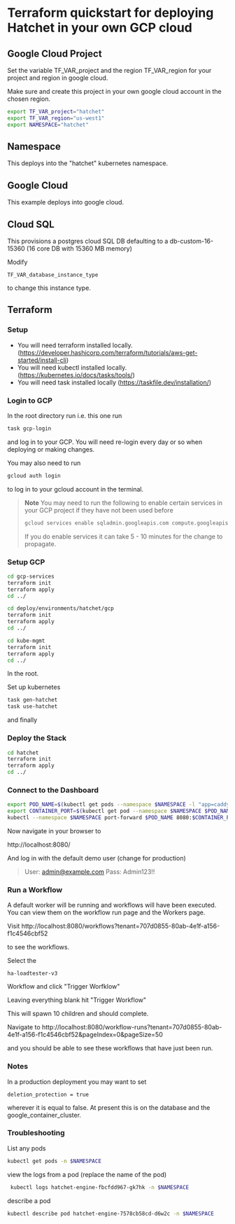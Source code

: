 # Terraform quickstart for deploying Hatchet in your own GCP cloud

## Google Cloud Project

Set the variable TF_VAR_project and the region TF_VAR_region for your project and region in google cloud.

Make sure and create this project in your own google cloud account in the chosen region.


```bash
export TF_VAR_project="hatchet"
export TF_VAR_region="us-west1"
export NAMESPACE="hatchet"
```

## Namespace

This deploys into the "hatchet" kubernetes namespace. 

## Google Cloud

This example deploys into google cloud. 

## Cloud SQL

This provisions a postgres cloud SQL DB defaulting to a db-custom-16-15360 (16 core DB with 15360 MB memory)

Modify 
```
TF_VAR_database_instance_type
```
to change this instance type.

## Terraform 

### Setup

- You will need terraform installed locally. (https://developer.hashicorp.com/terraform/tutorials/aws-get-started/install-cli)
- You will need kubectl installed locally. (https://kubernetes.io/docs/tasks/tools/)
- You will need task installed locally (https://taskfile.dev/installation/)

### Login to GCP

In the root directory run i.e. this one run

```bash
task gcp-login
```
and log in to your GCP. You will need re-login every day or so when deploying or making changes.

You may also need to run

```bash
gcloud auth login
```

to log in to your gcloud account in the terminal.

> **Note**
>  You may need to run the following to enable certain services in your GCP project if they have not been used before
> ```bash
> gcloud services enable sqladmin.googleapis.com compute.googleapis.com container.googleapis.com servicenetworking.googleapis.com secretmanager.googleapis.com --project=$TF_VAR_project
> ```
> If you do enable services it can take 5 - 10 minutes for the change to propagate. 

### Setup GCP 

```bash
cd gcp-services
terraform init
terraform apply
cd ../
```

```bash
cd deploy/environments/hatchet/gcp
terraform init
terraform apply
cd ../
```


```bash
cd kube-mgmt
terraform init
terraform apply
cd ../
```

In the root.

Set up kubernetes
```bash
task gen-hatchet
task use-hatchet
```

and finally
### Deploy the Stack

```bash
cd hatchet
terraform init
terraform apply
cd ../
```


### Connect to the Dashboard

```bash
export POD_NAME=$(kubectl get pods --namespace $NAMESPACE -l "app=caddy" -o jsonpath="{.items[0].metadata.name}")
export CONTAINER_PORT=$(kubectl get pod --namespace $NAMESPACE $POD_NAME -o jsonpath="{.spec.containers[0].ports[0].containerPort}")
kubectl --namespace $NAMESPACE port-forward $POD_NAME 8080:$CONTAINER_PORT
```

Now navigate in your browser to 

http://localhost:8080/

And log in with the default demo user (change for production)


> User: admin@example.com
> Pass: Admin123!!

### Run a Workflow

A default worker will be running and workflows will have been executed. You can view them on the workflow run page and the Workers page.

Visit
http://localhost:8080/workflows?tenant=707d0855-80ab-4e1f-a156-f1c4546cbf52

to see the workflows. 

Select the 

```
ha-loadtester-v3
```

Workflow and click "Trigger Worfklow" 

Leaving everything blank hit "Trigger Workflow"

This will spawn 10 children and should complete. 

Navigate to 
http://localhost:8080/workflow-runs?tenant=707d0855-80ab-4e1f-a156-f1c4546cbf52&pageIndex=0&pageSize=50

and you should be able to see these workflows that have just been run.


### Notes

  
In a production deployment you may want to set

```
deletion_protection = true
```

wherever it is equal to false. At present this is on the database and the google_container_cluster. 


### Troubleshooting

List any pods

```bash
kubectl get pods -n $NAMESPACE
```


view the logs from a pod (replace the name of the pod)
```bash
 kubectl logs hatchet-engine-fbcfdd967-gk7hk -n $NAMESPACE
 ```

describe a pod

```bash
kubectl describe pod hatchet-engine-7578cb58cd-d6w2c -n $NAMESPACE
```